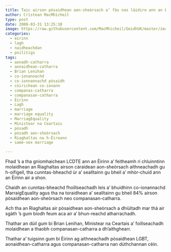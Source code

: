 ```yaml
---
title: Taic airson pòsaidhean aon-sheòrsach a’ fàs nas làidire ann an Èirinn
author: Crìstean MacMhìcheil
type: post
date: 2008-03-31 13:25:10
image: https://raw.githubusercontent.com/MacMhicheil/GeidhUK/master/images/2008-03-31-taic-airson-posaidhean-co-sheorsach-a-fas-nas-laidire-ann-an-eirinn.jpg
categories:
  - eirinn
  - lagh
  - naidheachdan
  - poilitigs
tags:
  - aonadh-catharra
  - aonaidhean-catharra
  - Brian Lenihan
  - co-ionannachd
  - co-ionnannachd pòsaidh
  - còirichean co-ionann
  - companas-catharra
  - companasan-catharra
  - Èirinn
  - Lagh
  - marriage
  - marriage equality
  - MarriagEquality
  - Ministear na Ceartais
  - pòsadh
  - pòsadh aon-sheòrsach
  - Riaghaltas na h-Èireann
  - same-sex marriage

---
```

Fhad ’s a tha gnìomhaichean LCDTE ann an Èirinn a’ feitheamh ri chluinntinn molaidhean an Riaghaltas airson càraidean aon-sheòrsach aithneachadh gu h-oifigeil, tha cunntas-bheachd ùr a’ sealltainn gu bheil a’ mhòr-chuid ann an Èirinn air a shon.

<!--more-->

Chaidh an cunntas-bheachd fhoillseachadh leis a’ bhuidhinn co-ionannachd MarraigEquality agus tha na toraidhean a’ sealltainn gu bheil 84% airson pòsaidhean aon-sheòrsach neo companasan-catharra.

Ach tha an Riaghaltas air pòsaidhean aon-sheòrsach a dhiùltadh mar thà air sgàth ’s gum biodh feum aca air a’ bhun-reachd atharrachadh.

Thathar an dùil gum bi Brian Lenihan, Ministear na Ceartais a’ foillseachadh molaidhean a thaobh companasan-catharra a dh’aithghearr.

Thathar a’ tuigsinn gum bi Èirinn ag aithneachadh pòsaidhean LGBT, aonaidhean-catharra agus companasan-catharra nan dùthchannan cèin.
